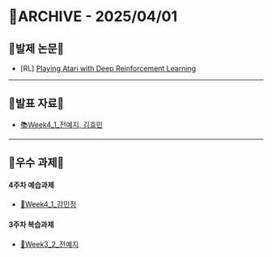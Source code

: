 # 📁ARCHIVE - 2025/04/01

## 💚발제 논문💚  
- [RL] [Playing Atari with Deep Reinforcement Learning](https://arxiv.org/pdf/1312.5602)
---

## 💚발표 자료💚
- [📚Week4_1_전예지, 김효민](https://github.com/user-attachments/files/19549581/Research_week4_.pdf)
---

## 💚우수 과제💚
#### 4주차 예습과제
- [🌟Week4_1_강민정](https://ionized-fortnight-fd6.notion.site/Playing-Atari-with-Deep-Reinforcement-Learning-1c399124e3fb8081a04de896238df608)
#### 3주차 복습과제
- [🌟Week3_2_전예지](https://github.com/yejiida/-Euron-8th_Research/blob/aa553e4b8cd47e239d7052fd5b8c10c4cb66ed26/Week3_%EB%B3%B5%EC%8A%B5%EA%B3%BC%EC%A0%9C.ipynb)
